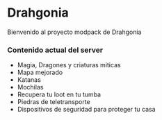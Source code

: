 # Drahgonia

Bienvenido al proyecto modpack de Drahgonia

### Contenido actual del server
* Magia, Dragones y criaturas miticas
* Mapa mejorado
* Katanas
* Mochilas
* Recupera tu loot en tu tumba
* Piedras de teletransporte
* Dispositivos de seguridad para proteger tu casa